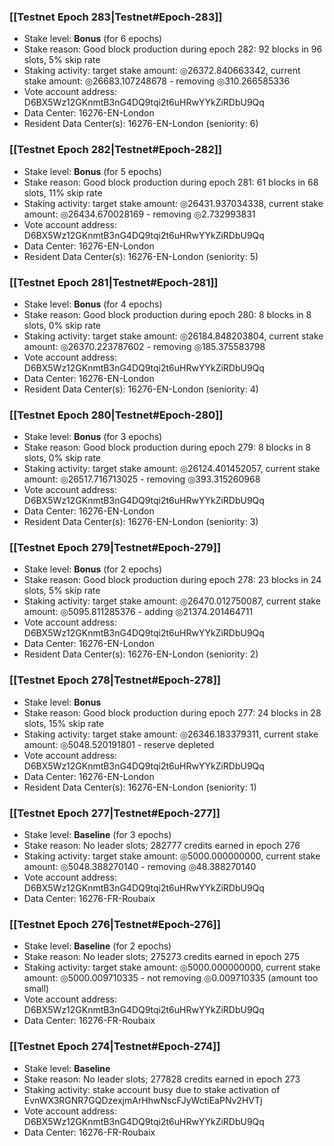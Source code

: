 ### [[Testnet Epoch 283|Testnet#Epoch-283]]
* Stake level: **Bonus** (for 6 epochs)
* Stake reason: Good block production during epoch 282: 92 blocks in 96 slots, 5% skip rate
* Staking activity: target stake amount: ◎26372.840663342, current stake amount: ◎26683.107248678 - removing ◎310.266585336
* Vote account address: D6BX5Wz12GKnmtB3nG4DQ9tqi2t6uHRwYYkZiRDbU9Qq
* Data Center: 16276-EN-London
* Resident Data Center(s): 16276-EN-London (seniority: 6)
### [[Testnet Epoch 282|Testnet#Epoch-282]]
* Stake level: **Bonus** (for 5 epochs)
* Stake reason: Good block production during epoch 281: 61 blocks in 68 slots, 11% skip rate
* Staking activity: target stake amount: ◎26431.937034338, current stake amount: ◎26434.670028169 - removing ◎2.732993831
* Vote account address: D6BX5Wz12GKnmtB3nG4DQ9tqi2t6uHRwYYkZiRDbU9Qq
* Data Center: 16276-EN-London
* Resident Data Center(s): 16276-EN-London (seniority: 5)
### [[Testnet Epoch 281|Testnet#Epoch-281]]
* Stake level: **Bonus** (for 4 epochs)
* Stake reason: Good block production during epoch 280: 8 blocks in 8 slots, 0% skip rate
* Staking activity: target stake amount: ◎26184.848203804, current stake amount: ◎26370.223787602 - removing ◎185.375583798
* Vote account address: D6BX5Wz12GKnmtB3nG4DQ9tqi2t6uHRwYYkZiRDbU9Qq
* Data Center: 16276-EN-London
* Resident Data Center(s): 16276-EN-London (seniority: 4)
### [[Testnet Epoch 280|Testnet#Epoch-280]]
* Stake level: **Bonus** (for 3 epochs)
* Stake reason: Good block production during epoch 279: 8 blocks in 8 slots, 0% skip rate
* Staking activity: target stake amount: ◎26124.401452057, current stake amount: ◎26517.716713025 - removing ◎393.315260968
* Vote account address: D6BX5Wz12GKnmtB3nG4DQ9tqi2t6uHRwYYkZiRDbU9Qq
* Data Center: 16276-EN-London
* Resident Data Center(s): 16276-EN-London (seniority: 3)
### [[Testnet Epoch 279|Testnet#Epoch-279]]
* Stake level: **Bonus** (for 2 epochs)
* Stake reason: Good block production during epoch 278: 23 blocks in 24 slots, 5% skip rate
* Staking activity: target stake amount: ◎26470.012750087, current stake amount: ◎5095.811285376 - adding ◎21374.201464711
* Vote account address: D6BX5Wz12GKnmtB3nG4DQ9tqi2t6uHRwYYkZiRDbU9Qq
* Data Center: 16276-EN-London
* Resident Data Center(s): 16276-EN-London (seniority: 2)
### [[Testnet Epoch 278|Testnet#Epoch-278]]
* Stake level: **Bonus**
* Stake reason: Good block production during epoch 277: 24 blocks in 28 slots, 15% skip rate
* Staking activity: target stake amount: ◎26346.183379311, current stake amount: ◎5048.520191801 - reserve depleted
* Vote account address: D6BX5Wz12GKnmtB3nG4DQ9tqi2t6uHRwYYkZiRDbU9Qq
* Data Center: 16276-EN-London
* Resident Data Center(s): 16276-EN-London (seniority: 1)
### [[Testnet Epoch 277|Testnet#Epoch-277]]
* Stake level: **Baseline** (for 3 epochs)
* Stake reason: No leader slots; 282777 credits earned in epoch 276
* Staking activity: target stake amount: ◎5000.000000000, current stake amount: ◎5048.388270140 - removing ◎48.388270140
* Vote account address: D6BX5Wz12GKnmtB3nG4DQ9tqi2t6uHRwYYkZiRDbU9Qq
* Data Center: 16276-FR-Roubaix
### [[Testnet Epoch 276|Testnet#Epoch-276]]
* Stake level: **Baseline** (for 2 epochs)
* Stake reason: No leader slots; 275273 credits earned in epoch 275
* Staking activity: target stake amount: ◎5000.000000000, current stake amount: ◎5000.009710335 - not removing ◎0.009710335 (amount too small)
* Vote account address: D6BX5Wz12GKnmtB3nG4DQ9tqi2t6uHRwYYkZiRDbU9Qq
* Data Center: 16276-FR-Roubaix
### [[Testnet Epoch 274|Testnet#Epoch-274]]
* Stake level: **Baseline**
* Stake reason: No leader slots; 277828 credits earned in epoch 273
* Staking activity: stake account busy due to stake activation of EvnWX3RGNR7GQDzexjmArHhwNscFJyWctiEaPNv2HVTj
* Vote account address: D6BX5Wz12GKnmtB3nG4DQ9tqi2t6uHRwYYkZiRDbU9Qq
* Data Center: 16276-FR-Roubaix